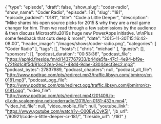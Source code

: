 {
  "type": "episode",
  "draft": false,
  "show_slug": "coder-radio",
  "show_name": "Coder Radio",
  "episode": 181,
  "slug": "181",
  "episode_padded": "0181",
  "title": "Code a Little Deeper",
  "description": "Mike shares his open source picks for 2015 & why they are a real game changer for him. Then we read through a few submissions by the audience & then discuss Microsoft\u2019s huge new PowerApps initiative. \n\nPlus some feedback that cuts deep & more!",
  "date": "2015-11-30T15:16:42-08:00",
  "header_image": "/images/shows/coder-radio.png",
  "categories": [
    "Coder Radio"
  ],
  "tags": [],
  "hosts": [
    "chris",
    "michael"
  ],
  "guests": [],
  "sponsors": [],
  "podcast_duration": "00:53:36",
  "podcast_file": "https://aphid.fireside.fm/d/1437767933/b44de5fa-47c1-4e94-bf9e-c72f8d1c8f5d/81cc22ea-2ec7-48d4-9dae-33044ecf3ec2.mp3",
  "podcast_bytes": 27837989,
  "podcast_chapters": null,
  "podcast_alt_file": "http://www.podtrac.com/pts/redirect.mp3/traffic.libsyn.com/jbmirror/cr-0181.mp3",
  "podcast_ogg_file": "http://www.podtrac.com/pts/redirect.ogg/traffic.libsyn.com/jbmirror/cr-0181.ogg",
  "video_file": "http://www.podtrac.com/pts/redirect.mp4/201406.jb-dl.cdn.scaleengine.net/coderradio/2015/cr-0181-432p.mp4",
  "video_hd_file": null,
  "video_mobile_file": null,
  "youtube_link": "https://www.youtube.com/watch?v=O00EyLCyK5I",
  "jb_url": "/90921/code-a-little-deeper-cr-181/",
  "fireside_url": "/181"
}


